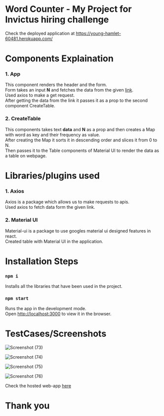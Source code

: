 # Word Counter - My Project for Invictus hiring challenge
Check the deployed application at https://young-hamlet-60481.herokuapp.com/

# Components Explaination

### 1. App
This component renders the header and the form. <br>
Form takes an input **N** and fetches the data from the given [link](https://raw.githubusercontent.com/invictustech/test/main/README.md).<br>
Used axios to make a get request.<br>
After getting the data from the link it passes it as a prop to the second component CreateTable.

### 2. CreateTable
This components takes text **data** and **N** as a prop and then creates a Map with word as key and their frequency as value.<br>
After creating the Map it sorts it in descending order and slices it from 0 to N.<br>
Then passes it to the Table components of Material UI to render the data as a table on webpage.

# Libraries/plugins used

### 1. Axios
Axios is a package which allows us to make requests to apis.<br>
Used axios to fetch data form the given link.

### 2. Material UI
Material-ui is a package to use googles material ui designed features in react.<br>
Created table with Material UI in the application.

# Installation Steps

### `npm i`

Installs all the libraries that have been used in the project.

### `npm start`

Runs the app in the development mode.\
Open [http://localhost:3000](http://localhost:3000) to view it in the browser.

# TestCases/Screenshots

![Screenshot (73)](https://user-images.githubusercontent.com/81869115/118536241-1a8f9a80-b769-11eb-98d9-aea3841f72ca.png)

![Screenshot (74)](https://user-images.githubusercontent.com/81869115/118536235-18c5d700-b769-11eb-87ef-9172a3d8e472.png)

![Screenshot (75)](https://user-images.githubusercontent.com/81869115/118536245-1c595e00-b769-11eb-9283-807405aad12b.png)

![Screenshot (76)](https://user-images.githubusercontent.com/81869115/118536243-1bc0c780-b769-11eb-8175-cc9537b9250f.png)

Check the hosted web-app [here](https://young-hamlet-60481.herokuapp.com/)

# Thank you
